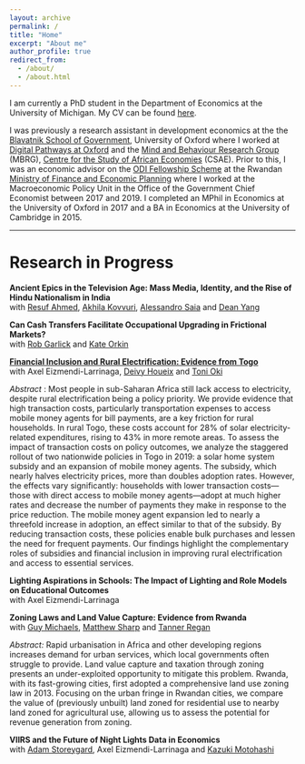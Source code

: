 ```yaml
---
layout: archive
permalink: /
title: "Home"
excerpt: "About me"
author_profile: true
redirect_from:
  - /about/
  - /about.html
---
```


I am currently a PhD student in the Department of Economics at the University of Michigan. My CV can be found <a href="https://pbrimble.github.io/files/cv.pdf">here</a>.

I was previously a research assistant in development economics at the the <a href="http://bsg.ox.ac.uk">Blavatnik School of Government</a>, University of Oxford where I worked at <a href="https://www.bsg.ox.ac.uk/research/research-programmes/digital-pathways">Digital Pathways at Oxford</a> and the <a href="http://mbrg.bsg.ox.ac.uk">Mind and Behaviour Research Group</a> (MBRG), <a href="http://csae.ox.ac.uk">Centre for the Study of African Economies</a> (CSAE). Prior to this, I was an economic advisor on the <a href="https://www.odi.org/odi-fellowship-scheme">ODI Fellowship Scheme</a> at the Rwandan <a href="http://www.minecofin.gov.rw">Ministry of Finance and Economic Planning</a> where I worked at the Macroeconomic Policy Unit in the Office of the Government Chief Economist between 2017 and 2019. I completed an MPhil in Economics at the University of Oxford in 2017 and a BA in Economics at the University of Cambridge in 2015.

---
# Research in Progress

**Ancient Epics in the Television Age: Mass Media, Identity, and the Rise of Hindu Nationalism in India** \
with [Resuf Ahmed](https://resuf.github.io), [Akhila Kovvuri](https://kingcenter.stanford.edu/akhila-kovvuri), [Alessandro Saia](https://sites.google.com/site/asaia9585/alessandro-saia) and [Dean Yang](https://sites.lsa.umich.edu/deanyang)

**Can Cash Transfers Facilitate Occupational Upgrading in Frictional Markets?** \
with [Rob Garlick](https://www.robgarlick.com) and [Kate Orkin](https://sites.google.com/site/kateorkin/home)

**[Financial Inclusion and Rural Electrification: Evidence from Togo](https://drive.google.com/file/d/148ZYYqffILOZ7Gtk_sbRpWFco6Qxj761/view)** \
with Axel Eizmendi-Larrinaga, [Deivy Houeix](https://houeix.github.io) and [Toni Oki](https://www.hks.harvard.edu/centers/cid/about-cid/people/phd-affiliates/toni-oki)

*Abstract* : Most people in sub-Saharan Africa still lack access to electricity, despite rural electrification being a policy priority. We provide evidence that high transaction costs, particularly transportation expenses to access mobile money agents for bill payments, are
a key friction for rural households. In rural Togo, these costs account for 28% of solar electricity-related expenditures, rising to 43% in more remote areas. To assess the impact of transaction costs on policy outcomes, we analyze the staggered rollout of
two nationwide policies in Togo in 2019: a solar home system subsidy and an expansion of mobile money agents. The subsidy, which nearly halves electricity prices, more than doubles adoption rates. However, the effects vary significantly: households with lower transaction costs—those with direct access to mobile money agents—adopt at much higher rates and decrease the number of payments they make in response to the price reduction. The mobile money agent expansion led to nearly a threefold increase in adoption, an effect similar to that of the subsidy. By reducing transaction costs, these policies enable bulk purchases and lessen the need for frequent payments. Our findings highlight the complementary roles of subsidies and financial inclusion in improving rural electrification and access to essential services.

**Lighting Aspirations in Schools: The Impact of Lighting and Role Models on Educational Outcomes** \
with Axel Eizmendi-Larrinaga

**Zoning Laws and Land Value Capture: Evidence from Rwanda** \
with [Guy Michaels](https://personal.lse.ac.uk/michaels), [Matthew Sharp](https://sites.google.com/view/matthewsharp) and [Tanner Regan](https://sites.google.com/site/tannerregan)

*Abstract:* Rapid urbanisation in Africa and other developing regions increases demand for urban services, which local governments often struggle to provide. Land value capture and taxation through zoning presents an under-exploited opportunity to mitigate this problem. Rwanda, with its fast-growing cities, first adopted a comprehensive land use zoning law in 2013. Focusing on the urban fringe in Rwandan cities, we compare the value of (previously unbuilt) land zoned for residential use to nearby land zoned for agricultural use, allowing us to assess the potential for revenue generation from zoning.

**VIIRS and the Future of Night Lights Data in Economics** \
with [Adam Storeygard](https://sites.google.com/site/adamstoreygard), Axel Eizmendi-Larrinaga and [Kazuki Motohashi](https://kazukimotohashi.github.io)



<!---
---
# Completed Research

**Valuing Property and Buildings in Kigali and Secondary Cities for an Operational CAMA** \
with [Patrick McSharry](http://www.mcsharry.net), Kaspar Kundert, Felix Bachofer and Andreas Braun

[**Using Machine Learning and Remote Sensing to Value Property in Rwanda**](https://www.theigc.org/wp-content/uploads/2020/02/Brimble-et-al-2020-Working-Paper.pdf), *International Growth Centre Working Paper* \
with [Patrick McSharry](http://www.mcsharry.net), Felix Bachofer, Andreas Braun and Jonathon Bower  

*Abstract:* Property valuation models can achieve mass valuation transparently and cheaply. This paper
develops a number of property valuation models for Kigali, Rwanda, and tests them on a unique dataset combining remote sensing data and infrastructure and amenities data for properties in Kigali, with sales transaction data for 2015. We use a machine learning approach, Minimum Redundancy Maximum Relevance, to select from 511 features those that minimise ten-fold cross validated Mean Absolute Error. Cross validated diagnostics are used to eliminate overfitting given that our goal is to generate a model that can be used to extrapolate value estimates out of sample.




  \
**Rwanda's Agricultural Productivity Gap**

*From the 1990s until the late 2010s, there are three distinct three distinct stages describing the trends in Rwanda’s (unadjusted) agricultural productivity gap. Firstly, during the pre-transition stage from 1991 to 2002, the gap is incredibly large and volatile with an average of 10.15. Secondly,the transition stage from 2002 to 2005 is marked by a steep and permanent decline in the gap from 11.61 to 5.01 over this short time period. Finally, the post-transition stage from 2005 onwards sees the gap stabilise significantly, averaging a much more respectable 6.01 during this decade. Furthermore, a sizeable portion of this gap can be explained by differences in sectoral human capital.*

Download [here](https://github.com/pbrimble/pbrimble.github.io/raw/main/files/rwanda_apg_2018_02.pdf).


  \
**Production Networks and International Trade**  \
MPhil Thesis

*Abstract:* This paper examines how increases in international trade and global value chain participation impact world economic volatility. I develop and apply a theoretical model of intermediate input trade to data on production networks in order to assess how global network structures affect aggregate volatility. Due to network interconnections between country-sectors, idiosyncratic shocks to specific country-sectors transmit downstream towards their direct and indirect customers, leading to a potential synchronised expansion of economic activity. This mechanism generates sizeable aggregate fluctuations when the importance of country-sectors is significantly asymmetric, leading to the existence of dominant country-sectors which effectively propagate shocks originating elsewhere in the network to the entire economy. By mapping global production networks to data from world input-output tables, I obtain measures for country-sector importance which capture the centrality of each country-sector in the network. The distribution of these centrality measures then provides information about the structure of the global production network and the implications for aggregate volatility. The key empirical result shows that the network structure of global production is highly interconnected with production fragmented across the world economy. This finding implies that idiosyncratic shocks can propagate through the global production network, leading to sizeable aggregate fluctuations. Understanding the underlying structure of global production networks can help policymakers accommodate for international disruptions to global value chains.

  \
**The Macroeconomic Impact of Dollarisation Adjustments in Cambodia: a Bayesian DSGE Approach** \
BA Dissertation

*Abstract:* This paper develops and estimates a quantitative dynamic stochastic general equilibrium model with partial dollarisation of the Cambodian economy, to evaluate the volatility implications of de-dollarisation. We find that as the level of dollarisation falls, macroeconomic volatility exhibits a U-shape effect. For the initial stage of de-dollarisation, the economy’s improved ability to accommodate asymmetric foreign shocks drives down volatility. However, for the final stages of de-dollarisation, the vulnerability from foreign debt in dollars leads to a rise in volatility. This implies that some degree of dollarisation can achieve a favourable balance between these two opposing effects, minimising macroeconomic volatility.

-->
